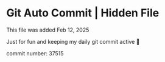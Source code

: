 # Git Auto Commit | Hidden File

This file was added Feb 12, 2025

Just for fun and keeping my daily git commit active 🤪

commit number: 37515
